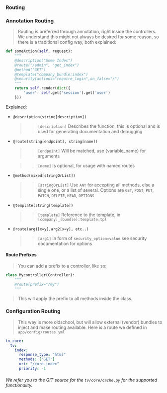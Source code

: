 ### Routing

### Annotation Routing

> Routing is preferred through annotation, right inside the controllers. We understand this might not always be desired for some reason, so there is a traditional config way, both explained:


```py
def someAction(self, request):
	"""
	@description("Some Index")
	@route("/admin", "get_index")
	@method("GET")
	@template("company_bundle:index")
	@security(actions="require_login",on_false="/")
	"""
	return self.render(dict({
		'user': self.get('session').get('user')
	}))

```
Explained:

- `@description(string[description])` 
	
	>> `[description]` Describes the function, this is optional and is used for generating documentation and debugging

- `@route(string[endpoint], string[name])` 

	>> `[endpoint]` Will be matched, use {variable_name} for arguments

	>> `[name]` Is optional, for usage with named routes

- `@method(mixed[stringOrList])`
	
	>> `[stringOrList]` Use `ANY` for accepting all methods, else a single one, or a list of several. Options are `GET`, `POST`, `PUT`, `PATCH`, `DELETE`, `HEAD`, `OPTIONS`

- `@template(string[template])` 
	
	>> `[template]` Reference to the template, in `[company]_[bundle]:template.tpl`

- `@route(arg1[x=y],arg2[x=y], etc..)` 
	
	>> `[arg1]` In form of `security_option=value` see security documentation for options 

#### Route Prefixes

> You can add a prefix to a controller, like so:
```py
class Mycontroller(Controller):
	"""
	@route(prefix="/my")
	"""
```
> This will apply the prefix to all methods inside the class.

### Configuration Routing

> This way is more oldschool, but will allow external (vendor) bundles to inject and make routing available. Here is a route we defined in `app/config/routes.yml`

```yaml
tv_core:
  tv:
    index: 
      response_type: "html"
      methods: ["GET"]
      uri: "/core-index"
      priority: -1

```

###### We refer you to the GIT source for the `tv/core/cache.py` for the supported functionality. 